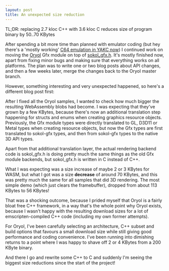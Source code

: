```yaml
---
layout: post
title: An unexpected size reduction
---
```


TL;DR: replacing 2.7 kloc C++ with 3.6 kloc C reduces size of program
binary by 50..70 KBytes

After spending a bit more time than planned with emulator coding (but hey
there's a 'mostly working' [C64 emulation in YAKC
now](https://floooh.github.com/virtualkc)) I continued work on moving the
[Oryol](https://www.github.com/floooh/oryol) Gfx module on top of
[sokol_gfx.h](https://www.github.com/floooh/sokol). It's mostly finished now,
apart from fixing minor bugs and making sure that everything works on all
platforms. The plan was to write one or two blog posts about API changes, and
then a few weeks later, merge the changes back to the Oryol master branch.

However, something interesting and very unexpected happened, so here's
a different blog post first:

After I fixed all the Oryol samples, I wanted to check how much bigger the
resulting WebAssembly blobs had become. I was expecting that they've grown by
a few KBytes, because there's now an additional translation step happening
for structs and enums when creating graphics resource objects. Previously,
the Gfx module types were directly translated to GL, D3D11 or Metal types
when creating resource objects, but now the Gfx types are first translated to
sokol-gfx types, and then from sokol-gfx types to the native 3D API types.

Apart from that additional translation layer, the actual rendering backend
code is sokol_gfx.h is doing pretty much the same things as the old
Gfx module backends, but sokol_gfx.h is written in C instead of C++.

What I was expecting was a size increase of maybe 2 or 3 KBytes for WASM,
but what I got was a size **decrease** of around 70 KBytes, and this
was pretty much the same for all samples that did 3D rendering. The most
simple demo (which just clears the framebuffer), dropped from about 113 KBytes
to 56 KBytes!

That was a shocking outcome, because I prided myself that Oryol is a fairly
bloat free C++ framework, in a way that's the whole point why Oryol exists,
because I wasn't happy with the resulting download sizes for a lot of
emscripten-compiled C++ code (including my own former attempts).

For Oryol, I've been carefully selecting an architecture, C++ subset and
build options that favours a small download size while still giving good
performance and coding convenience. I've been running into dimishing returns
to a point where I was happy to shave off 2 or 4 KBytes from a 200 KByte binary.

And there I go and rewrite some C++ to C and suddenly I'm seeing the biggest
size reductions since the start of the project!




